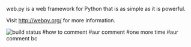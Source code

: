 web.py is a web framework for Python that is as simple as it is powerful.

Visit http://webpy.org/ for more information.

![build status](https://secure.travis-ci.org/webpy/webpy.png?branch=master)
#how to comment
#aur comment
#one more time
#aur comment bc
